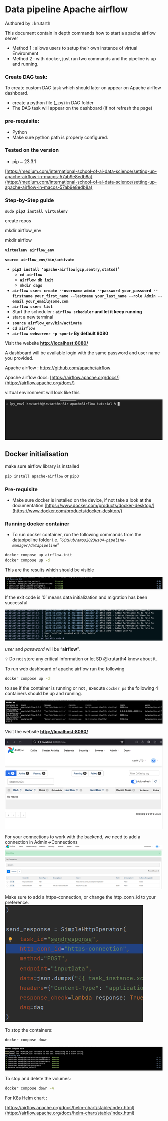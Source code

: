 # Data pipeline Apache airflow

Authored by : krutarth 

This document contain in depth commands how to start a apache airflow server

- Method 1 : allows users to setup their own instance of virtual Environment
- Method 2 : with docker, just run two commands and the pipeline is up and running.

### Create DAG task:

To create custom DAG task which should later on appear on Apache airflow dashboard.

- create a python file (_.py) in DAG folder
- The DAG task will appear on the dashboard (if not refresh the page)

### pre-requisite:

- Python
- Make sure python path is properly configured.

### Tested on the version

- pip ~ 23.3.1

[https://medium.com/international-school-of-ai-data-science/setting-up-apache-airflow-in-macos-57ab9e8edb8a](https://medium.com/international-school-of-ai-data-science/setting-up-apache-airflow-in-macos-57ab9e8edb8a)

### Step-by-Step guide

**`sudo pip3 install virtualenv`**

create repos 

mkdir airflow_env

mkdir airflow

**`virtualenv airflow_env`**

**`source airflow_env/bin/activate`**

- **`pip3 install 'apache-airflow[gcp,sentry,statsd]`'**
    - **`cd airflow`**
    - **`airflow db init`**
    - **`mkdir dags`**
- **`airflow users create --username admin --password your_password --firstname your_first_name --lastname your_last_name --role Admin --email your_email@some.com`**
- **`airflow users list`**
- Start the scheduler : **`airflow scheduler` and let it keep running**
- start a new terminal
- **`source airflow_env/bin/activate`**
- **`cd airflow`**
- **`airflow webserver -p <port>` By default 8080**

Visit the website **[http://localhost:8080/](http://localhost:8080/)** 

A dashboard will be available login with the same password and user name you provided.

Apache airflow : https://github.com/apache/airflow

Apache airflow docs: [https://airflow.apache.org/docs/](https://airflow.apache.org/docs/)

virtual environment will look like this 

![Screenshot 2023-10-26 at 15.31.15.png](Documentation/screenshots/Screenshot_2023-10-26_at_15.31.15.png)

## Docker initialisation

make sure airflow library is installed 

`pip install apache-airflow` or `pip3`

### Pre-requisite

- Make sure docker is installed on the device, if not take a look at the documentation [https://www.docker.com/products/docker-desktop/](https://www.docker.com/products/docker-desktop/)

### Running docker container

- To run docker container, run the following commands from the datapipeline folder i.e. “*`GitHub/amos2023ws04-pipeline-manager/datapipeline`*”

```bash
docker compose up airflow-init 
docker compose up -d
```

This are the results which should be visible 

![Screenshot 2023-10-28 at 14.52.34.png](Documentation/screenshots/Screenshot_2023-10-28_at_14.52.34.png)

If the exit code is ‘0’ means data initialization and migration has been successful 

![Screenshot 2023-10-28 at 14.52.50.png](Documentation/screenshots/Screenshot_2023-10-28_at_14.52.50.png)

*user* and *password* will be “**airflow**”.

<aside>
💡 Do not store any critical information or let SD @krutarth4 know about it.

</aside>

To run web dashboard of apache airflow run the following 

```bash
docker compose up -d
```

to see if the container is running or not , execute `docker ps` the following 4 containers should be up and running. 

![Screenshot 2023-10-28 at 14.55.56.png](Documentation/screenshots/Screenshot_2023-10-28_at_14.55.56.png)

Visit the website **[http://localhost:8080/](http://localhost:8080/)** 

![Screenshot 2023-10-28 at 14.57.38.png](Documentation/screenshots/Screenshot_2023-10-28_at_14.57.38.png)

For your connections to work with the backend, we need to add a connection in Admin->Connections
![admin-connections.png](Documentation%2Fscreenshots%2Fadmin-connections.png)

Make sure to add a https-connection, or change the http_conn_id to your preference. 
![http_conn_id.png](Documentation%2Fscreenshots%2Fhttp_conn_id.png)

To stop the containers:

```bash
docker compose down 
```

![Screenshot 2023-10-28 at 17.23.06.png](Documentation/screenshots/Screenshot_2023-10-28_at_17.23.06.png)

To stop and delete the volumes:

```bash
docker compose down -v
```

For K8s Helm chart :

[https://airflow.apache.org/docs/helm-chart/stable/index.html](https://airflow.apache.org/docs/helm-chart/stable/index.html)